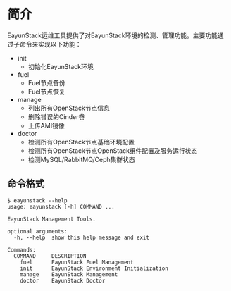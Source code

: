 # 简介

EayunStack运维工具提供了对EayunStack环境的检测、管理功能。主要功能通过子命令来实现以下功能：

* init
   * 初始化EayunStack环境
* fuel
   * Fuel节点备份
   * Fuel节点恢复
* manage
   * 列出所有OpenStack节点信息
   * 删除错误的Cinder卷
   * 上传AMI镜像
* doctor
   * 检测所有OpenStack节点基础环境配置
   * 检测所有OpenStack节点OpenStack组件配置及服务运行状态
   * 检测MySQL/RabbitMQ/Ceph集群状态

## 命令格式

```
$ eayunstack --help
usage: eayunstack [-h] COMMAND ...

EayunStack Management Tools.

optional arguments:
  -h, --help  show this help message and exit

Commands:
  COMMAND     DESCRIPTION
    fuel      EayunStack Fuel Management
    init      EayunStack Environment Initialization
    manage    EayunStack Management
    doctor    EayunStack Doctor
```
